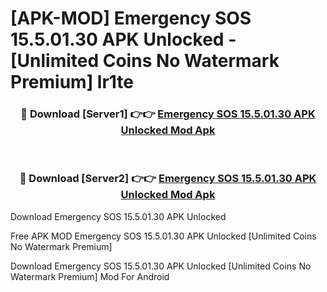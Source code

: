 # [APK-MOD] Emergency SOS 15.5.01.30 APK Unlocked - [Unlimited Coins No Watermark Premium] lr1te



<div align="center">
<h3>🔴 Download [Server1] 👉👉 <a href="https://momento.my/?title=Emergency_SOS_15.5.01.30_APK_Unlocked">Emergency SOS 15.5.01.30 APK Unlocked Mod Apk</a></h3><br>

<h3>🔴 Download [Server2] 👉👉 <a href="https://momento.my/?title=Emergency_SOS_15.5.01.30_APK_Unlocked">Emergency SOS 15.5.01.30 APK Unlocked Mod Apk</a></h3>
</div>



Download Emergency SOS 15.5.01.30 APK Unlocked 

Free APK MOD Emergency SOS 15.5.01.30 APK Unlocked [Unlimited Coins No Watermark Premium]

Download Emergency SOS 15.5.01.30 APK Unlocked [Unlimited Coins No Watermark Premium] Mod For Android
